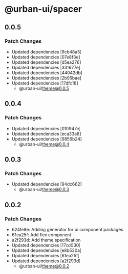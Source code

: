 # @urban-ui/spacer

## 0.0.5

### Patch Changes

- Updated dependencies [9cb48a5]
- Updated dependencies [07e8f3e]
- Updated dependencies [d5ea276]
- Updated dependencies [331677e]
- Updated dependencies [44042db]
- Updated dependencies [2b95bae]
- Updated dependencies [17dfc18]
  - @urban-ui/theme@0.0.5

## 0.0.4

### Patch Changes

- Updated dependencies [010947e]
- Updated dependencies [eca33a8]
- Updated dependencies [9856b24]
  - @urban-ui/theme@0.0.4

## 0.0.3

### Patch Changes

- Updated dependencies [94dc662]
  - @urban-ui/theme@0.0.3

## 0.0.2

### Patch Changes

- 624fe8e: Adding generator for ui component packages
- 61ea25f: Add flex component
- a2f293d: Add theme specification
- Updated dependencies [17cd030]
- Updated dependencies [e8b530a]
- Updated dependencies [61ea25f]
- Updated dependencies [a2f293d]
  - @urban-ui/theme@0.0.2
